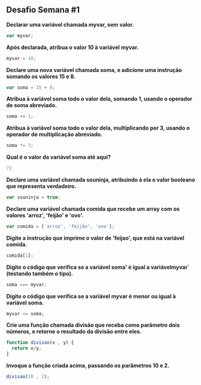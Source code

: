 **Desafio Semana #1**
---------------------

**Declarar uma variável chamada myvar, sem valor.**
```js
var myvar;
```
**Após declarada, atribua o valor 10 à variável myvar.**
```js
myvar = 10;
```
**Declare uma nova variável chamada soma, e adicione uma instrução somando os valores 15 e 8.**
```js
var soma = 15 + 8;
```
**Atribua à variável soma todo o valor dela, somando 1, usando o operador de soma abreviado.**
```js
soma += 1;
```
**Atribua à variável soma todo o valor dela, multiplicando por 3, usando o operador de multiplicação abreviado.**
```js
soma *= 3;
```
**Qual é o valor da variável soma até aqui?**
```js
72
```
**Declare uma variável chamada souninja, atribuindo à ela o valor booleano que representa verdadeiro.**
```js
var souninja = true;
```
**Declare uma variável chamada comida que recebe um array com os valores 'arroz', 'feijão' e 'ovo'.**
```js
var comida = ['arroz', 'feijão', 'ovo'];
```
**Digite a instrução que imprime o valor de 'feijao', que está na variável comida.**
```js
comida[1];
```
**Digite o código que verifica se a variável soma' é igual a variávelmyvar` (testando também o tipo).**
```js
soma === myvar;
```
**Digite o código que verifica se a variável myvar é menor ou igual à variável soma.**
```js
myvar <= soma;
```
**Crie uma função chamada divisão que receba como parâmetro dois números, e retorne o resultado da divisão entre eles.**
```js
function divisao(x , y) {
  return x/y;
}
```
**Invoque a função criada acima, passando os parâmetros 10 e 2.**
```js
divisao(10 , 2);
```
